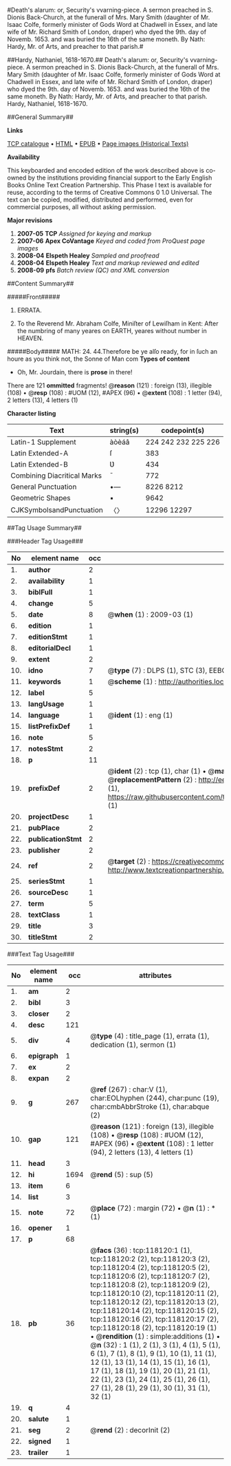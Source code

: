#Death's alarum: or, Security's vvarning-piece. A sermon preached in S. Dionis Back-Church, at the funerall of Mrs. Mary Smith (daughter of Mr. Isaac Colfe, formerly minister of Gods Word at Chadwell in Essex, and late wife of Mr. Richard Smith of London, draper) who dyed the 9th. day of Novemb. 1653. and was buried the 16th of the same moneth. By Nath: Hardy, Mr. of Arts, and preacher to that parish.#

##Hardy, Nathaniel, 1618-1670.##
Death's alarum: or, Security's vvarning-piece. A sermon preached in S. Dionis Back-Church, at the funerall of Mrs. Mary Smith (daughter of Mr. Isaac Colfe, formerly minister of Gods Word at Chadwell in Essex, and late wife of Mr. Richard Smith of London, draper) who dyed the 9th. day of Novemb. 1653. and was buried the 16th of the same moneth. By Nath: Hardy, Mr. of Arts, and preacher to that parish.
Hardy, Nathaniel, 1618-1670.

##General Summary##

**Links**

[TCP catalogue](http://www.ota.ox.ac.uk/tcp/)  • 
[HTML](http://tei.it.ox.ac.uk/tcp/Texts-HTML/free/A87/A87089.html)  • 
[EPUB](http://tei.it.ox.ac.uk/tcp/Texts-EPUB/free/A87/A87089.epub) • 
[Page images (Historical Texts)](https://data.historicaltexts.jisc.ac.uk/view?pubId=eebo-99865869e&pageId=eebo-99865869e-118120-1)

**Availability**

This keyboarded and encoded edition of the
	       work described above is co-owned by the institutions
	       providing financial support to the Early English Books
	       Online Text Creation Partnership. This Phase I text is
	       available for reuse, according to the terms of Creative
	       Commons 0 1.0 Universal. The text can be copied,
	       modified, distributed and performed, even for
	       commercial purposes, all without asking permission.

**Major revisions**

1. __2007-05__ __TCP__ *Assigned for keying and markup*
1. __2007-06__ __Apex CoVantage__ *Keyed and coded from ProQuest page images*
1. __2008-04__ __Elspeth Healey__ *Sampled and proofread*
1. __2008-04__ __Elspeth Healey__ *Text and markup reviewed and edited*
1. __2008-09__ __pfs__ *Batch review (QC) and XML conversion*

##Content Summary##

#####Front#####

1. ERRATA.

1. To the Reverend Mr. Abraham Colfe, Miniſter of Lewiſham in Kent: After the numbring of many yeares on EARTH, yeares without number in HEAVEN.

#####Body#####
MATH: 24. 44.Therefore be ye alſo ready, for in ſuch an houre as you think not, the Sonne of Man com
**Types of content**

  * Oh, Mr. Jourdain, there is **prose** in there!

There are 121 **ommitted** fragments! 
 @__reason__ (121) : foreign (13), illegible (108)  •  @__resp__ (108) : #UOM (12), #APEX (96)  •  @__extent__ (108) : 1 letter (94), 2 letters (13), 4 letters (1)

**Character listing**


|Text|string(s)|codepoint(s)|
|---|---|---|
|Latin-1 Supplement|àòèáâ|224 242 232 225 226|
|Latin Extended-A|ſ|383|
|Latin Extended-B|Ʋ|434|
|Combining             Diacritical Marks|̄|772|
|General Punctuation|•—|8226 8212|
|Geometric Shapes|▪|9642|
|CJKSymbolsandPunctuation|〈〉|12296 12297|

##Tag Usage Summary##

###Header Tag Usage###

|No|element name|occ|attributes|
|---|---|---|---|
|1.|__author__|2||
|2.|__availability__|1||
|3.|__biblFull__|1||
|4.|__change__|5||
|5.|__date__|8| @__when__ (1) : 2009-03 (1)|
|6.|__edition__|1||
|7.|__editionStmt__|1||
|8.|__editorialDecl__|1||
|9.|__extent__|2||
|10.|__idno__|7| @__type__ (7) : DLPS (1), STC (3), EEBO-CITATION (1), PROQUEST (1), VID (1)|
|11.|__keywords__|1| @__scheme__ (1) : http://authorities.loc.gov/ (1)|
|12.|__label__|5||
|13.|__langUsage__|1||
|14.|__language__|1| @__ident__ (1) : eng (1)|
|15.|__listPrefixDef__|1||
|16.|__note__|5||
|17.|__notesStmt__|2||
|18.|__p__|11||
|19.|__prefixDef__|2| @__ident__ (2) : tcp (1), char (1)  •  @__matchPattern__ (2) : ([0-9\-]+):([0-9IVX]+) (1), (.+) (1)  •  @__replacementPattern__ (2) : http://eebo.chadwyck.com/downloadtiff?vid=$1&page=$2 (1), https://raw.githubusercontent.com/textcreationpartnership/Texts/master/tcpchars.xml#$1 (1)|
|20.|__projectDesc__|1||
|21.|__pubPlace__|2||
|22.|__publicationStmt__|2||
|23.|__publisher__|2||
|24.|__ref__|2| @__target__ (2) : https://creativecommons.org/publicdomain/zero/1.0/ (1), http://www.textcreationpartnership.org/docs/. (1)|
|25.|__seriesStmt__|1||
|26.|__sourceDesc__|1||
|27.|__term__|5||
|28.|__textClass__|1||
|29.|__title__|3||
|30.|__titleStmt__|2||


###Text Tag Usage###

|No|element name|occ|attributes|
|---|---|---|---|
|1.|__am__|2||
|2.|__bibl__|3||
|3.|__closer__|2||
|4.|__desc__|121||
|5.|__div__|4| @__type__ (4) : title_page (1), errata (1), dedication (1), sermon (1)|
|6.|__epigraph__|1||
|7.|__ex__|2||
|8.|__expan__|2||
|9.|__g__|267| @__ref__ (267) : char:V (1), char:EOLhyphen (244), char:punc (19), char:cmbAbbrStroke (1), char:abque (2)|
|10.|__gap__|121| @__reason__ (121) : foreign (13), illegible (108)  •  @__resp__ (108) : #UOM (12), #APEX (96)  •  @__extent__ (108) : 1 letter (94), 2 letters (13), 4 letters (1)|
|11.|__head__|3||
|12.|__hi__|1694| @__rend__ (5) : sup (5)|
|13.|__item__|6||
|14.|__list__|3||
|15.|__note__|72| @__place__ (72) : margin (72)  •  @__n__ (1) : * (1)|
|16.|__opener__|1||
|17.|__p__|68||
|18.|__pb__|36| @__facs__ (36) : tcp:118120:1 (1), tcp:118120:2 (2), tcp:118120:3 (2), tcp:118120:4 (2), tcp:118120:5 (2), tcp:118120:6 (2), tcp:118120:7 (2), tcp:118120:8 (2), tcp:118120:9 (2), tcp:118120:10 (2), tcp:118120:11 (2), tcp:118120:12 (2), tcp:118120:13 (2), tcp:118120:14 (2), tcp:118120:15 (2), tcp:118120:16 (2), tcp:118120:17 (2), tcp:118120:18 (2), tcp:118120:19 (1)  •  @__rendition__ (1) : simple:additions (1)  •  @__n__ (32) : 1 (1), 2 (1), 3 (1), 4 (1), 5 (1), 6 (1), 7 (1), 8 (1), 9 (1), 10 (1), 11 (1), 12 (1), 13 (1), 14 (1), 15 (1), 16 (1), 17 (1), 18 (1), 19 (1), 20 (1), 21 (1), 22 (1), 23 (1), 24 (1), 25 (1), 26 (1), 27 (1), 28 (1), 29 (1), 30 (1), 31 (1), 32 (1)|
|19.|__q__|4||
|20.|__salute__|1||
|21.|__seg__|2| @__rend__ (2) : decorInit (2)|
|22.|__signed__|1||
|23.|__trailer__|1||
